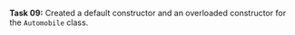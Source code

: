 **Task 09:**  Created a default constructor and an overloaded constructor for the `Automobile` class. 